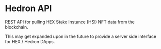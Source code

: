 # Hedron API

REST API for pulling HEX Stake Instance (HSI) NFT data from the blockchain.

This may get expanded upon in the future to provide a server side interface for HEX / Hedron DApps.

